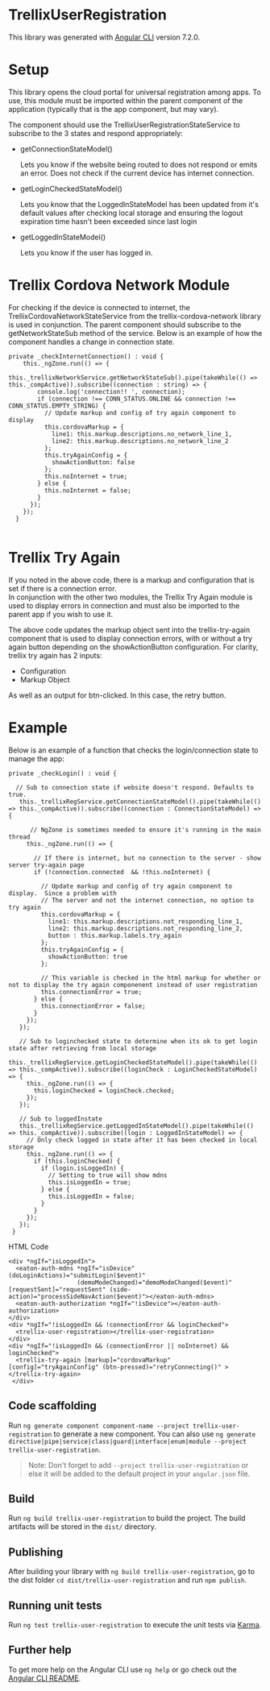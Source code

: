 # TrellixUserRegistration

This library was generated with [Angular CLI](https://github.com/angular/angular-cli) version 7.2.0.

# Setup

This library opens the cloud portal for universal registration among apps.  To use, this module must be imported within the parent component of the application (typically that is the app component, but may vary).

The component should use the TrellixUserRegistrationStateService to subscribe to the 3 states and respond appropriately:

- getConnectionStateModel()
  
  Lets you know if the website being routed to does not respond or emits an error.  Does not check if the current device has internet connection.

- getLoginCheckedStateModel()

  Lets you know that the LoggedInStateModel has been updated from it's default values after checking local storage and ensuring the logout expiration time hasn't been exceeded since last login

- getLoggedInStateModel()

  Lets you know if the user has logged in.
 
 # Trellix Cordova Network Module
 
For checking if the device is connected to internet, the TrellixCordovaNetworkStateService from the trellix-cordova-network library is used in conjunction.  The parent component should subscribe to the getNetworkStateSub method of the service. Below is an example of how the component handles a change in connection state.

```
private _checkInternetConnection() : void {
    this._ngZone.run(() => {
      this._trellixNetworkService.getNetworkStateSub().pipe(takeWhile(() => this._compActive)).subscribe((connection : string) => {
        console.log('connection!! ', connection);
        if (connection !== CONN_STATUS.ONLINE && connection !== CONN_STATUS.EMPTY_STRING) {
          // Update markup and config of try again component to display
          this.cordovaMarkup = {
            line1: this.markup.descriptions.no_network_line_1,
            line2: this.markup.descriptions.no_network_line_2
          };
          this.tryAgainConfig = {
            showActionButton: false
          };
          this.noInternet = true;
        } else {
          this.noInternet = false;
        }
      });
    });
  }
  
  ```

# Trellix Try Again

If you noted in the above code, there is a markup and configuration that is set if there is a connection error.  
In conjunction with the other two modules, the Trellix Try Again module is used to display errors in connection and must also be imported to the parent app if you wish to use it.

The above code updates the markup object sent into the trellix-try-again component that is used to display connection errors, with or without a try again button depending on the showActionButton configuration.  For clarity, trellix try again has 2 inputs:

- Configuration
- Markup Object

As well as an output for btn-clicked.  In this case, the retry button.
 
 # Example
 
 Below is an example of a function that checks the login/connection state to manage the app:
 
 ```
private _checkLogin() : void {
   
   // Sub to connection state if website doesn't respond. Defaults to true.  
    this._trellixRegService.getConnectionStateModel().pipe(takeWhile(() => this._compActive)).subscribe((connection : ConnectionStateModel) => {
       
       // NgZone is sometimes needed to ensure it's running in the main thread
      this._ngZone.run(() => {
        
        // If there is internet, but no connection to the server - show server try-again page
        if (!connection.connected  && !this.noInternet) {
          
          // Update markup and config of try again component to display.  Since a problem with
          // The server and not the internet connection, no option to try again
          this.cordovaMarkup = {
            line1: this.markup.descriptions.not_responding_line_1,
            line2: this.markup.descriptions.not_responding_line_2,
            button : this.markup.labels.try_again
          };
          this.tryAgainConfig = {
            showActionButton: true
          };
          
          // This variable is checked in the html markup for whether or not to display the try again componenent instead of user registration
          this.connectionError = true;
        } else {
          this.connectionError = false;
        }
      });
    });

    // Sub to loginchecked state to determine when its ok to get login state after retrieving from local storage
    this._trellixRegService.getLoginCheckedStateModel().pipe(takeWhile(() => this._compActive)).subscribe((loginCheck : LoginCheckedStateModel) => {
      this._ngZone.run(() => {
        this.loginChecked = loginCheck.checked;
      });
    });

    // Sub to loggedInstate
    this._trellixRegService.getLoggedInStateModel().pipe(takeWhile(() => this._compActive)).subscribe((login : LoggedInStateModel) => {
      // Only check logged in state after it has been checked in local storage
      this._ngZone.run(() => {
        if (this.loginChecked) {
          if (login.isLoggedIn) {
            // Setting to true will show mdns
            this.isLoggedIn = true;
          } else {
            this.isLoggedIn = false;
          }
        }
      });
    });
  }
```

HTML Code

```
<div *ngIf="isLoggedIn">
  <eaton-auth-mdns *ngIf="isDevice" (doLoginActions)="submitLogin($event)"
                   (demoModeChanged)="demoModeChanged($event)" [requestSent]="requestSent" (side-action)="processSideNavAction($event)"></eaton-auth-mdns>
  <eaton-auth-authorization *ngIf="!isDevice"></eaton-auth-authorization>
</div>
<div *ngIf="!isLoggedIn && !connectionError && loginChecked">
  <trellix-user-registration></trellix-user-registration>
</div>
<div *ngIf="!isLoggedIn && (connectionError || noInternet) && loginChecked">
  <trellix-try-again [markup]="cordovaMarkup" [config]="tryAgainConfig" (btn-pressed)="retryConnecting()" ></trellix-try-again>
 </div>
 ```

## Code scaffolding

Run `ng generate component component-name --project trellix-user-registration` to generate a new component. You can also use `ng generate directive|pipe|service|class|guard|interface|enum|module --project trellix-user-registration`.
> Note: Don't forget to add `--project trellix-user-registration` or else it will be added to the default project in your `angular.json` file. 

## Build

Run `ng build trellix-user-registration` to build the project. The build artifacts will be stored in the `dist/` directory.

## Publishing

After building your library with `ng build trellix-user-registration`, go to the dist folder `cd dist/trellix-user-registration` and run `npm publish`.

## Running unit tests

Run `ng test trellix-user-registration` to execute the unit tests via [Karma](https://karma-runner.github.io).

## Further help

To get more help on the Angular CLI use `ng help` or go check out the [Angular CLI README](https://github.com/angular/angular-cli/blob/master/README.md).
